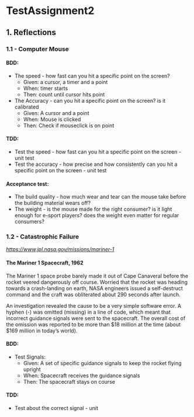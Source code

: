 # TestAssignment2

## 1. Reflections
### 1.1 - Computer Mouse

#### BDD:
- The speed - how fast can you hit a specific point on the screen?
  - Given: a cursor, a timer and a point
  - When: timer starts
  - Then: count until cursor hits point
- The Accuracy - can you hit a specific point on the screen? is it calibrated
  - Given: A cursor and a point
  - When: Mouse is clicked
  - Then: Check if mouseclick is on point

#### TDD:
- Test the speed - how fast can you hit a specific point on the screen - unit test
- Test the accuracy - how precise and how consistently can you hit a specific point on the screen - unit test

#### Acceptance test:
- The build quality - how much wear and tear can the mouse take before the building material wears off?
- The weight - is the mouse made for the right consumer? is it light enough for e-sport players? does the weight even matter for regular consumers?

### 1.2 - Catastrophic Failure
<i>https://www.jpl.nasa.gov/missions/mariner-1</i>
#### The Mariner 1 Spacecraft, 1962
The Mariner 1 space probe barely made it out of Cape Canaveral before the rocket veered dangerously off course. Worried that the rocket was heading towards a crash-landing on earth, NASA engineers issued a self-destruct command and the craft was obliterated about 290 seconds after launch.

An investigation revealed the cause to be a very simple software error. A hyphen (-) was omitted (missing) in a line of code, which meant that incorrect guidance signals were sent to the spacecraft. The overall cost of the omission was reported to be more than $18 million at the time (about $169 million in today’s world).

#### BDD:
- Test Signals:
  - Given: A set of specific guidance signals to keep the rocket flying upright
  - When: Spacecraft receives the guidance signals
  - Then: The spacecraft stays on course

#### TDD:
- Test about the correct signal - unit


